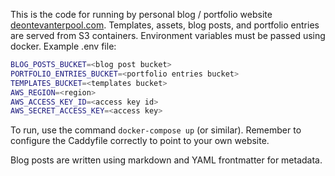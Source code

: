 This is the code for running by personal blog / portfolio website [deontevanterpool.com](https://deontevanterpool.com). Templates, assets, blog posts, and portfolio entries are served from S3 containers. Environment variables must be passed using docker. Example .env file:
```bash
BLOG_POSTS_BUCKET=<blog post bucket>
PORTFOLIO_ENTRIES_BUCKET=<portfolio entries bucket>
TEMPLATES_BUCKET=<templates bucket>
AWS_REGION=<region>
AWS_ACCESS_KEY_ID=<access key id>
AWS_SECRET_ACCESS_KEY=<access key>
```

To run, use the command `docker-compose up` (or similar). 
Remember to configure the Caddyfile correctly to point to your own website.

Blog posts are written using markdown and YAML frontmatter for metadata.
